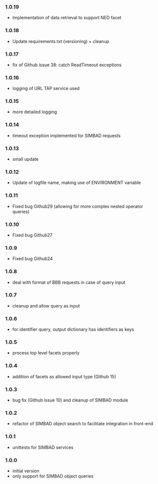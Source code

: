 ### 1.0.19

* Implementation of data retrieval to support NED facet

### 1.0.18

* Update requirements.txt (versioning) + cleanup

### 1.0.17

* fix of Github issue 38: catch ReadTimeout exceptions

### 1.0.16

* logging of URL TAP service used

### 1.0.15

* more detailed logging

### 1.0.14

* timeout exception implemented for SIMBAD requests

### 1.0.13

* small update

### 1.0.12

* Update of logfile name, making use of ENVIRONMENT variable

### 1.0.11

* Fixed bug Github29 (allowing for more complex nested operator queries)

### 1.0.10

* Fixed bug Github27

### 1.0.9

* Fixed bug Github24

### 1.0.8

* deal with format of BBB requests in case of query input

### 1.0.7

* cleanup and allow query as input

### 1.0.6

* for identifier query, output dictionary has identifiers as keys

### 1.0.5

* process top level facets properly

### 1.0.4

* addition of facets as allowed input type (Github 15)

### 1.0.3

* bug fix (Github issue 10) and cleanup of SIMBAD module

### 1.0.2

* refactor of SIMBAD object search to facilitate integration in front-end

### 1.0.1

* unittests for SIMBAD services

### 1.0.0

* initial version
* only support for SIMBAD object queries
